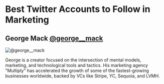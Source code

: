 # Best Twitter Accounts to Follow in Marketing

## George Mack [@george__mack](https://www.threads.net/@george__mack)
![@george__mack](https://cdn.feather.blog/?src=https%3A%2F%2Fusenotioncms.com%2Fproxy%2Fblock%2F3557cae6-15c6-476f-b1b7-3c60f5d94b02%252F48b68078-57d3-46df-8719-a5845e5c48dd%252Fimage75.png&optimizer=image)

George is a creator focused on the intersection of mental models, marketing, and technological tools and tactics. His marketing agency "Multiply" has accelerated the growth of some of the fastest-growing businesses worldwide, backed by VCs like Stripe, YC, Sequoia, and LVMH.


